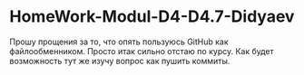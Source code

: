 # HomeWork-Modul-D4-D4.7-Didyaev

Прошу прощения за то, что опять пользуюсь GitHub как файлообменником. Просто итак сильно отстаю по курсу. Как будет возможность тут же изучу вопрос как пушить коммиты.

